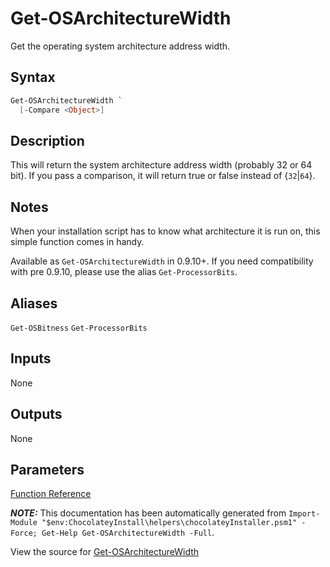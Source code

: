 ﻿---
Order: 90
xref: get-osarchitecturewidth
Title: Get-OSArchitectureWidth
Description: Information on Get-OSArchitectureWidth function
RedirectFrom: docs/helpers-get-osarchitecture-width
---

# Get-OSArchitectureWidth

<!-- This documentation is automatically generated from https://github.com/chocolatey/choco/blob/stable/src/chocolatey.resources/helpers/functions/Get-OSArchitectureWidth.ps1 using https://github.com/chocolatey/choco/blob/stable/GenerateDocs.ps1. Contributions are welcome at the original location(s). -->

Get the operating system architecture address width.

## Syntax

~~~powershell
Get-OSArchitectureWidth `
  [-Compare <Object>]
~~~

## Description

This will return the system architecture address width (probably 32 or
64 bit). If you pass a comparison, it will return true or false instead
of {`32`|`64`}.

## Notes

When your installation script has to know what architecture it is run
on, this simple function comes in handy.

Available as `Get-OSArchitectureWidth` in 0.9.10+. If you need
compatibility with pre 0.9.10, please use the alias `Get-ProcessorBits`.

## Aliases

`Get-OSBitness`
`Get-ProcessorBits`


## Inputs

None

## Outputs

None

## Parameters




[Function Reference](xref:powershell-reference)

***NOTE:*** This documentation has been automatically generated from `Import-Module "$env:ChocolateyInstall\helpers\chocolateyInstaller.psm1" -Force; Get-Help Get-OSArchitectureWidth -Full`.

View the source for [Get-OSArchitectureWidth](https://github.com/chocolatey/choco/blob/stable/src/chocolatey.resources/helpers/functions/Get-OSArchitectureWidth.ps1)
